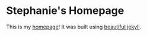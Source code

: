 # Stephanie's Homepage

This is my <a href="https://syyang93.github.io/" target = _blank>
homepage</a>!  It was built using <a href="http://deanattali.com/beautiful-jekyll">
beautiful jekyll</a>.
